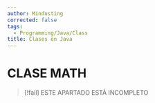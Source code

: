 ```yaml
---
author: Mindusting
corrected: false
tags:
  - Programming/Java/Class
title: Clases en Java
---
```


# CLASE MATH

> [!fail] ESTE APARTADO ESTÁ INCOMPLETO
